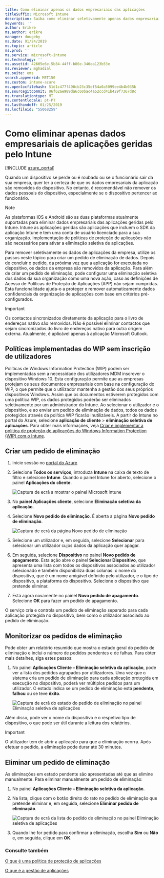 ```yaml
---
title: Como eliminar apenas os dados empresariais das aplicações
titleSuffix: Microsoft Intune
description: Saiba como eliminar seletivamente apenas dados empresariais de aplicações geridas do Intune com o Microsoft Intune.
keywords: ''
author: Erikre
ms.author: erikre
manager: dougeby
ms.date: 01/24/2019
ms.topic: article
ms.prod: ''
ms.service: microsoft-intune
ms.technology: ''
ms.assetid: 42605e6e-5b84-44ff-b86e-346ea123b53e
ms.reviewer: mghadial
ms.suite: ems
search.appverid: MET150
ms.custom: intune-azure
ms.openlocfilehash: 51d1c477f490cb23c35ef54a0a5099ee4b4b035b
ms.sourcegitcommit: 06f62ae989da6c60bac4a52ccd41b429f7367d8c
ms.translationtype: MT
ms.contentlocale: pt-PT
ms.lasthandoff: 01/25/2019
ms.locfileid: "55068259"
---
```

# <a name="how-to-wipe-only-corporate-data-from-intune-managed-apps"></a>Como eliminar apenas dados empresariais de aplicações geridas pelo Intune

[!INCLUDE [azure_portal](./includes/azure_portal.md)]

Quando um dispositivo se perde ou é roubado ou se o funcionário sair da sua empresa, quer ter a certeza de que os dados empresariais da aplicação são removidos do dispositivo. No entanto, é recomendável não remover os dados pessoais do dispositivo, especialmente se o dispositivo pertencer ao funcionário.

>[!NOTE]
> As plataformas iOS e Android são as duas plataformas atualmente suportadas para eliminar dados empresariais das aplicações geridas pelo Intune. Intune as aplicações geridas são aplicações que incluem o SDK da aplicação Intune e tem uma conta de usuário licenciado para a sua organização. Implementação de políticas de proteção de aplicações não são necessários para ativar a eliminação seletiva de aplicações.

Para remover seletivamente os dados de aplicações da empresa, utilize os passos neste tópico para criar um pedido de eliminação de dados. Depois de concluir o pedido, da próxima vez que a aplicação for executada no dispositivo, os dados da empresa são removidos da aplicação. Para além de criar um pedido de eliminação, pode configurar uma eliminação seletiva dos dados da sua organização como uma nova ação, caso as definições de Acesso de Políticas de Proteção de Aplicações (APP) não sejam cumpridas. Esta funcionalidade ajuda-o a proteger e remover automaticamente dados confidenciais da organização de aplicações com base em critérios pré-configurados.

>[!IMPORTANT]
> Os contactos sincronizados diretamente da aplicação para o livro de endereços nativo são removidos. Não é possível eliminar contactos que sejam sincronizados do livro de endereços nativo para outra origem externa. Atualmente, é aplicável apenas à aplicação Microsoft Outlook.

## <a name="deployed-wip-policies-without-user-enrollment"></a>Políticas implementadas do WIP sem inscrição de utilizadores
Políticas de Windows Information Protection (WIP) podem ser implementadas sem a necessidade dos utilizadores MDM inscrever o dispositivo Windows 10. Esta configuração permite que as empresas protejam os seus documentos empresariais com base na configuração do WIP, o que permite que o utilizador mantenha a gestão dos seus próprios dispositivos Windows. Assim que os documentos estiverem protegidos com uma política WIP, os dados protegidos poderão ser eliminados seletivamente por um administrador do Intune. Ao selecionar o utilizador e o dispositivo, e ao enviar um pedido de eliminação de dados, todos os dados protegidos através da política WIP ficarão inutilizáveis. A partir do Intune no portal do Azure, selecione **aplicação de cliente** > **eliminação seletiva de aplicações**. Para obter mais informações, veja [Criar e implementar a política de proteção de aplicações do Windows Information Protection (WIP) com o Intune](windows-information-protection-policy-create.md).

## <a name="create-a-wipe-request"></a>Criar um pedido de eliminação

1.  Inicie sessão no [portal do Azure](https://portal.azure.com).

2.  Selecione **Todos os serviços**, introduza **Intune** na caixa de texto de filtro e selecione **Intune**. Quando o painel Intune for aberto, selecione o painel **Aplicações do cliente**.

    ![Captura de ecrã a mostrar o painel Microsoft Intune](./media/apps-selective-wipe01.png)

3.  No **painel Aplicações cliente**, selecione **Eliminação seletiva da aplicação**.

4.  Selecione **Novo pedido de eliminação**. É aberta a página **Novo pedido de eliminação**.

    ![Captura de ecrã da página Novo pedido de eliminação](./media/AzurePortal_MAM_NewWipeRequest.png)

5.  Selecione um utilizador e, em seguida, selecione **Selecionar** para selecionar um utilizador cujos dados da aplicação quer apagar.

6.  Em seguida, selecione **Dispositivo** no painel **Novo pedido de apagamento**. Esta ação abre o painel **Selecionar Dispositivo**, que apresenta uma lista com todos os dispositivos associados ao utilizador selecionado e também disponibiliza duas colunas: o nome do dispositivo, que é um nome amigável definido pelo utilizador, e o tipo de dispositivo, a plataforma do dispositivo. Selecione o dispositivo que pretende eliminar.

7.  Está agora novamente no painel **Novo pedido de apagamento**. Selecione **OK** para fazer um pedido de apagamento.

O serviço cria e controla um pedido de eliminação separado para cada aplicação protegida no dispositivo, bem como o utilizador associado ao pedido de eliminação.

## <a name="monitor-your-wipe-requests"></a>Monitorizar os pedidos de eliminação

Pode obter um relatório resumido que mostra o estado geral do pedido de eliminação e inclui o número de pedidos pendentes e de falhas. Para obter mais detalhes, siga estes passos:

1.  No painel **Aplicações Cliente – Eliminação seletiva da aplicação**, pode ver a lista dos pedidos agrupados por utilizadores. Uma vez que o sistema cria um pedido de eliminação para cada aplicação protegida em execução no dispositivo, poderá ver múltiplos pedidos para um utilizador. O estado indica se um pedido de eliminação está **pendente**, **falhou** ou se teve **êxito**.

    ![Captura de ecrã do estado do pedido de eliminação no painel Eliminação seletiva de aplicações](./media/wipe-request-status-1.png)

Além disso, pode ver o nome do dispositivo e o respetivo tipo de dispositivo, o que pode ser útil durante a leitura dos relatórios.

>[!IMPORTANT]
> O utilizador tem de abrir a aplicação para que a eliminação ocorra. Após efetuar o pedido, a eliminação pode durar até 30 minutos.

## <a name="delete-a-wipe-request"></a>Eliminar um pedido de eliminação

As eliminações em estado pendente são apresentadas até que as elimine manualmente. Para eliminar manualmente um pedido de eliminação:

1.  No painel **Aplicações Cliente – Eliminação seletiva da aplicação**.

2.  Na lista, clique com o botão direito do rato no pedido de eliminação que pretende eliminar e, em seguida, selecione **Eliminar pedido de eliminação**.

    ![Captura de ecrã da lista do pedido de eliminação no painel Eliminação seletiva de aplicações](./media/delete-wipe-request.png)

3.  Quando lhe for pedido para confirmar a eliminação, escolha **Sim** ou **Não** e, em seguida, clique em **OK**.

### <a name="see-also"></a>Consulte também
[O que é uma política de proteção de aplicações](app-protection-policy.md)

[O que é a gestão de aplicações](app-management.md)
